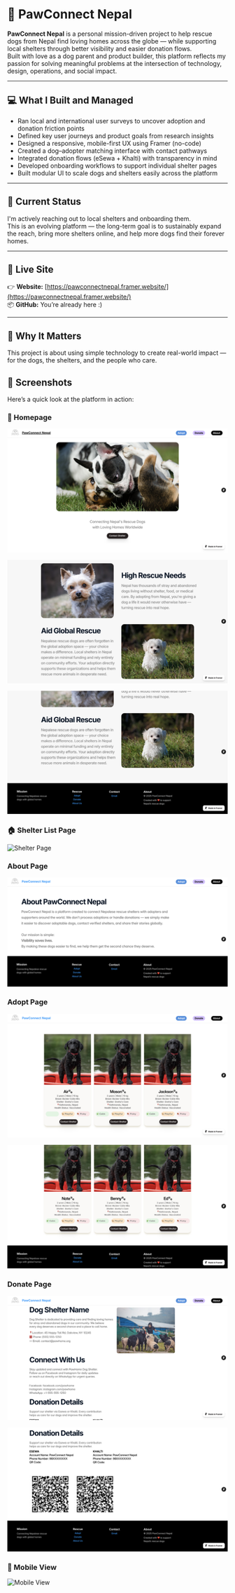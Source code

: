 # 🐾 PawConnect Nepal

**PawConnect Nepal** is a personal mission-driven project to help rescue dogs from Nepal find loving homes across the globe — while supporting local shelters through better visibility and easier donation flows.  
Built with love as a dog parent and product builder, this platform reflects my passion for solving meaningful problems at the intersection of technology, design, operations, and social impact.

---

## 💻 What I Built and Managed

- Ran local and international user surveys to uncover adoption and donation friction points  
- Defined key user journeys and product goals from research insights  
- Designed a responsive, mobile-first UX using Framer (no-code)  
- Created a dog–adopter matching interface with contact pathways  
- Integrated donation flows (eSewa + Khalti) with transparency in mind  
- Developed onboarding workflows to support individual shelter pages  
- Built modular UI to scale dogs and shelters easily across the platform  

---

## 🌱 Current Status

I'm actively reaching out to local shelters and onboarding them.  
This is an evolving platform — the long-term goal is to sustainably expand the reach, bring more shelters online, and help more dogs find their forever homes.

---

## 🔗 Live Site

👉 **Website:** [https://pawconnectnepal.framer.website/](https://pawconnectnepal.framer.website/)  
📦 **GitHub:** You’re already here :)

---

## 💛 Why It Matters

This project is about using simple technology to create real-world impact — for the dogs, the shelters, and the people who care.

## 📸 Screenshots

Here’s a quick look at the platform in action:

### 🐶 Homepage
![Homepage](./screenshots/homepage.png)

![Homepage](./screenshots/homepage2.png)

![Homepage](./screenshots/homepage3.png)

### 🏠 Shelter List Page
![Shelter Page](./screenshots/shelter-page.png)

### About Page
![About pags](./screenshots/about_page.png)

### Adopt Page
![Adopt Page](./screenshots/adopt_page.png)

![Adopt Page](./screenshots/adopt_page2.png)

### Donate Page
![Donate Page](./screenshots/donate_page.png)

![Donate Page](./screenshots/donate_page1.png)

### 📱 Mobile View
![Mobile View](./screenshots/mobile_view.png)